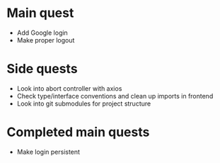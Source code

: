 # Main quest

- Add Google login
- Make proper logout

# Side quests

- Look into abort controller with axios
- Check type/interface conventions and clean up imports in frontend
- Look into git submodules for project structure

# Completed main quests

- Make login persistent
